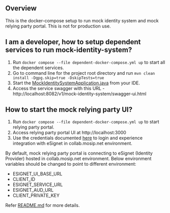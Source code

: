 ## Overview

This is the docker-compose setup to run mock identity system and mock relying party portal. This is not for production use.

## I am a developer, how to setup dependent services to run mock-identity-system?

1. Run `docker compose --file dependent-docker-compose.yml up` to start all the dependent services.
2. Go to command line for the project root directory and run `mvn clean install -Dgpg.skip=true -DskipTests=true`
3. Start the [MockIdentitySystemApplication.java](../mock-identity-system/src/main/java/io/mosip/esignet/mock/identitysystem/MockIdentitySystemApplication.java) from your IDE.
4. Access the service swagger with this URL - http://localhost:8082/v1/mock-identity-system/swagger-ui.html

## How to start the mock relying party UI?

1. Run `docker compose --file dependent-docker-compose.yml up` to start relying party portal.
2. Access relying party portal UI at http://localhost:3000
3. Use the credentials documented [here](https://docs.esignet.io/try-it-out/using-mock-data) to login and experience integration with eSignet in collab.mosip.net environment.

By default, mock relying party portal is connecting to eSignet (Identity Provider) hosted in collab.mosip.net environment.
Below environment variables should be changed to point to different environment:
* ESIGNET_UI_BASE_URL
* CLIENT_ID
* ESIGNET_SERVICE_URL
* ESIGNET_AUD_URL
* CLIENT_PRIVATE_KEY

Refer [README.md](../mock-relying-party-ui/README.md) for more details.


